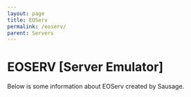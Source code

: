 ```yaml
---
layout: page
title: EOServ
permalink: /eoserv/
parent: Servers
---
```


# EOSERV [**Server Emulator**]

Below is some information about EOServ created by Sausage.

